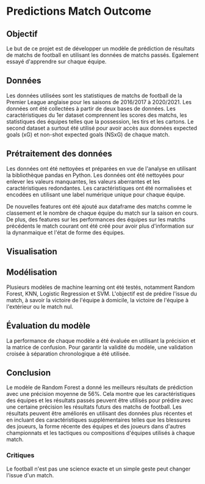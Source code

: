 # Predictions Match Outcome

## Objectif

Le but de ce projet est de développer un modèle de prédiction de résultats de matchs de football en utilisant les données de matchs passés. Egalement essayé d'apprendre sur chaque équipe.

## Données

Les données utilisées sont les statistiques de matchs de football de la Premier League anglaise pour les saisons de 2016/2017 à 2020/2021. Les données ont été collectées à partir de deux bases de données. 
Les caractéristiques du 1er dataset comprennent les scores des matchs, les statistiques des équipes telles que la possession, les tirs et les cartons.
Le second dataset a surtout été utilisé pour avoir accès aux données expected goals (xG) et non-shot expected goals (NSxG) de chaque match.

## Prétraitement des données

Les données ont été nettoyées et préparées en vue de l'analyse en utilisant la bibliothèque pandas en Python. 
Les données ont été nettoyées pour enlever les valeurs manquantes, les valeurs aberrantes et les caractéristiques redondantes. 
Les caractéristiques ont été normalisées et encodées en utilisant une label numérique unique pour chaque équipe.

De nouvelles features ont été ajouté aux dataframe des matchs comme le classement et le nombre de chaque équipe du match sur la saison en cours. 
De plus, des features sur les performances des équipes sur les matchs précédents le match courant ont été créé pour avoir plus d'information sur la dynanmaique et l'état de forme des équipes.

## Visualisation


## Modélisation

Plusieurs modèles de machine learning ont été testés, notamment Random Forest, KNN, Logistic Regression et SVM. 
L'objectif est de prédire l'issue du match, à savoir la victoire de l'équipe à domicile, la victoire de l'équipe à l'extérieur ou le match nul.

## Évaluation du modèle

La performance de chaque modèle a été évaluée en utilisant la précision et la matrice de confusion. 
Pour garantir la validité du modèle, une validation croisée à séparation chronologique a été utilisée.

## Conclusion

Le modèle de Random Forest a donné les meilleurs résultats de prédiction avec une précision moyenne de 56%. 
Cela montre que les caractéristiques des équipes et les résultats passés peuvent être utilisés pour prédire avec une certaine précision les résultats futurs des matchs de football. 
Les résultats peuvent être améliorés en utilisant des données plus récentes et en incluant des caractéristiques supplémentaires telles que les blessures des joueurs, la forme récente des équipes et des joueurs dans d'autres championnats et les tactiques ou compositions d'équipes utilisés à chaque match.

### Critiques
Le football n'est pas une science exacte et un simple geste peut changer l'issue d'un match.
